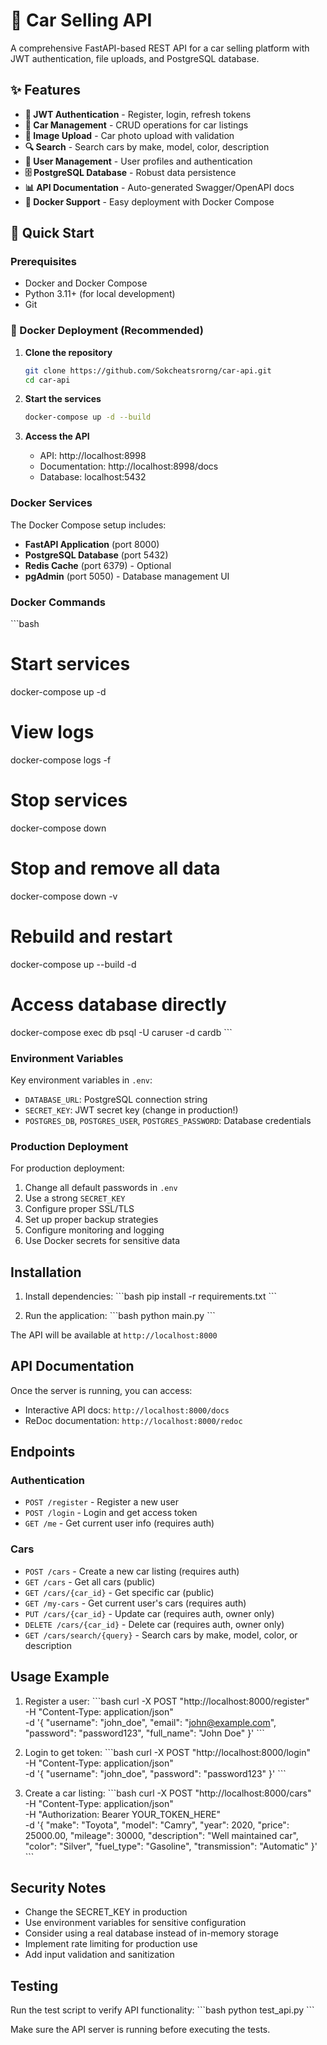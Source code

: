 # 🚗 Car Selling API

A comprehensive FastAPI-based REST API for a car selling platform with JWT authentication, file uploads, and PostgreSQL database.

## ✨ Features

- **🔐 JWT Authentication** - Register, login, refresh tokens
- **🚗 Car Management** - CRUD operations for car listings  
- **📸 Image Upload** - Car photo upload with validation
- **🔍 Search** - Search cars by make, model, color, description
- **👤 User Management** - User profiles and authentication
- **🗄️ PostgreSQL Database** - Robust data persistence
- **📊 API Documentation** - Auto-generated Swagger/OpenAPI docs
- **🐳 Docker Support** - Easy deployment with Docker Compose

## 🚀 Quick Start

### Prerequisites
- Docker and Docker Compose
- Python 3.11+ (for local development)
- Git

### 🐳 Docker Deployment (Recommended)

1. **Clone the repository**
   ```bash
   git clone https://github.com/Sokcheatsrorng/car-api.git
   cd car-api
   ```

2. **Start the services**
   ```bash
   docker-compose up -d --build
   ```

3. **Access the API**
   - API: http://localhost:8998
   - Documentation: http://localhost:8998/docs
   - Database: localhost:5432

### Docker Services

The Docker Compose setup includes:

- **FastAPI Application** (port 8000)
- **PostgreSQL Database** (port 5432)
- **Redis Cache** (port 6379) - Optional
- **pgAdmin** (port 5050) - Database management UI

### Docker Commands

\`\`\`bash
# Start services
docker-compose up -d

# View logs
docker-compose logs -f

# Stop services
docker-compose down

# Stop and remove all data
docker-compose down -v

# Rebuild and restart
docker-compose up --build -d

# Access database directly
docker-compose exec db psql -U caruser -d cardb
\`\`\`

### Environment Variables

Key environment variables in `.env`:

- `DATABASE_URL`: PostgreSQL connection string
- `SECRET_KEY`: JWT secret key (change in production!)
- `POSTGRES_DB`, `POSTGRES_USER`, `POSTGRES_PASSWORD`: Database credentials

### Production Deployment

For production deployment:

1. Change all default passwords in `.env`
2. Use a strong `SECRET_KEY`
3. Configure proper SSL/TLS
4. Set up proper backup strategies
5. Configure monitoring and logging
6. Use Docker secrets for sensitive data

## Installation

1. Install dependencies:
\`\`\`bash
pip install -r requirements.txt
\`\`\`

2. Run the application:
\`\`\`bash
python main.py
\`\`\`

The API will be available at `http://localhost:8000`

## API Documentation

Once the server is running, you can access:
- Interactive API docs: `http://localhost:8000/docs`
- ReDoc documentation: `http://localhost:8000/redoc`

## Endpoints

### Authentication
- `POST /register` - Register a new user
- `POST /login` - Login and get access token
- `GET /me` - Get current user info (requires auth)

### Cars
- `POST /cars` - Create a new car listing (requires auth)
- `GET /cars` - Get all cars (public)
- `GET /cars/{car_id}` - Get specific car (public)
- `GET /my-cars` - Get current user's cars (requires auth)
- `PUT /cars/{car_id}` - Update car (requires auth, owner only)
- `DELETE /cars/{car_id}` - Delete car (requires auth, owner only)
- `GET /cars/search/{query}` - Search cars by make, model, color, or description

## Usage Example

1. Register a user:
\`\`\`bash
curl -X POST "http://localhost:8000/register" \
  -H "Content-Type: application/json" \
  -d '{
    "username": "john_doe",
    "email": "john@example.com", 
    "password": "password123",
    "full_name": "John Doe"
  }'
\`\`\`

2. Login to get token:
\`\`\`bash
curl -X POST "http://localhost:8000/login" \
  -H "Content-Type: application/json" \
  -d '{
    "username": "john_doe",
    "password": "password123"
  }'
\`\`\`

3. Create a car listing:
\`\`\`bash
curl -X POST "http://localhost:8000/cars" \
  -H "Content-Type: application/json" \
  -H "Authorization: Bearer YOUR_TOKEN_HERE" \
  -d '{
    "make": "Toyota",
    "model": "Camry", 
    "year": 2020,
    "price": 25000.00,
    "mileage": 30000,
    "description": "Well maintained car",
    "color": "Silver",
    "fuel_type": "Gasoline",
    "transmission": "Automatic"
  }'
\`\`\`

## Security Notes

- Change the SECRET_KEY in production
- Use environment variables for sensitive configuration
- Consider using a real database instead of in-memory storage
- Implement rate limiting for production use
- Add input validation and sanitization

## Testing

Run the test script to verify API functionality:
\`\`\`bash
python test_api.py
\`\`\`

Make sure the API server is running before executing the tests.
